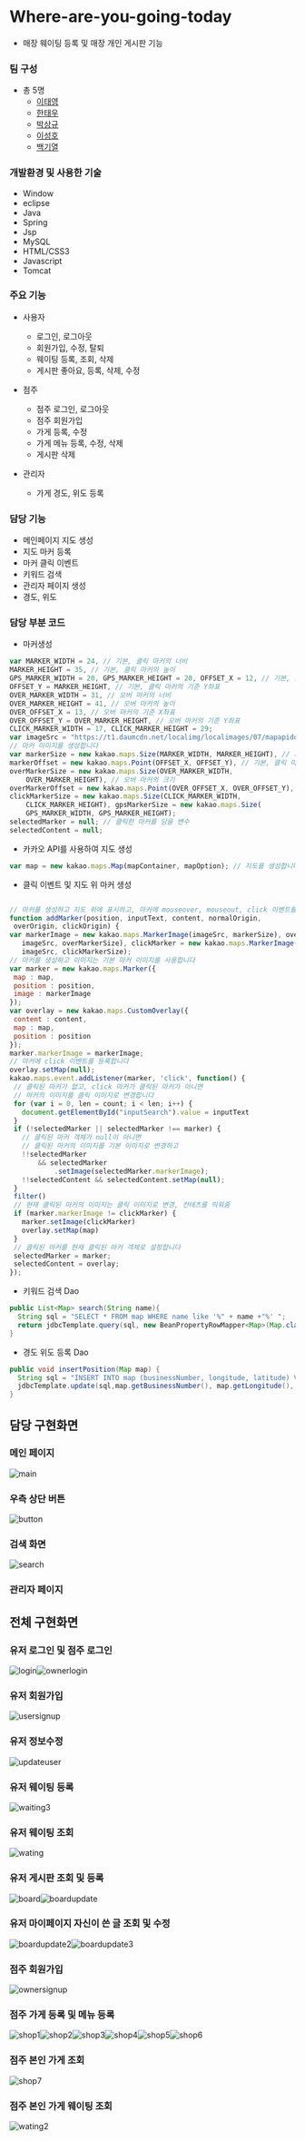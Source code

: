 # Where-are-you-going-today
* 매장 웨이팅 등록 및 매장 개인 게시판 기능

### 팀 구성
* 총 5명 
  * [이태영](https://github.com/leetaeyoung123) 
  * [한태우](https://github.com/workhan0918) 
  * [박상규](https://github.com/parkSangGyu98) 
  * [이성호](https://github.com/LeeSeongHo7984)
  * [백기열](https://github.com/BaekKiYeol)
  
### 개발환경 및 사용한 기술
* Window
* eclipse
* Java
* Spring
* Jsp
* MySQL
* HTML/CSS3
* Javascript
* Tomcat

### 주요 기능
* 사용자
  * 로그인, 로그아웃
  * 회원가입, 수정, 탈퇴
  * 웨이팅 등록, 조회, 삭제
  * 게시판 좋아요, 등록, 삭제, 수정
  
* 점주
  * 점주 로그인, 로그아웃
  * 점주 회원가입
  * 가게 등록, 수정
  * 가게 메뉴 등록, 수정, 삭제
  * 게시판 삭제
  
* 관리자
  * 가게 경도, 위도 등록
  
### 담당 기능
* 메인페이지 지도 생성
* 지도 마커 등록
* 마커 클릭 이벤트
* 키워드 검색
* 관리자 페이지 생성
* 경도, 위도

### 담당 부분 코드
* 마커생성
``` javascript
var MARKER_WIDTH = 24, // 기본, 클릭 마커의 너비
MARKER_HEIGHT = 35, // 기본, 클릭 마커의 높이
GPS_MARKER_WIDTH = 20, GPS_MARKER_HEIGHT = 20, OFFSET_X = 12, // 기본, 클릭 마커의 기준 X좌표
OFFSET_Y = MARKER_HEIGHT, // 기본, 클릭 마커의 기준 Y좌표
OVER_MARKER_WIDTH = 31, // 오버 마커의 너비
OVER_MARKER_HEIGHT = 41, // 오버 마커의 높이
OVER_OFFSET_X = 13, // 오버 마커의 기준 X좌표
OVER_OFFSET_Y = OVER_MARKER_HEIGHT, // 오버 마커의 기준 Y좌표
CLICK_MARKER_WIDTH = 17, CLICK_MARKER_HEIGHT = 29;
var imageSrc = "https://t1.daumcdn.net/localimg/localimages/07/mapapidoc/markerStar.png";
// 마커 이미지를 생성합니다    
var markerSize = new kakao.maps.Size(MARKER_WIDTH, MARKER_HEIGHT), // 기본, 클릭 마커의 크기
markerOffset = new kakao.maps.Point(OFFSET_X, OFFSET_Y), // 기본, 클릭 마커의 기준좌표
overMarkerSize = new kakao.maps.Size(OVER_MARKER_WIDTH,
    OVER_MARKER_HEIGHT), // 오버 마커의 크기
overMarkerOffset = new kakao.maps.Point(OVER_OFFSET_X, OVER_OFFSET_Y), // 오버 마커의 기준 좌표
clickMarkerSize = new kakao.maps.Size(CLICK_MARKER_WIDTH,
    CLICK_MARKER_HEIGHT), gpsMarkerSize = new kakao.maps.Size(
    GPS_MARKER_WIDTH, GPS_MARKER_HEIGHT);
selectedMarker = null; // 클릭한 마커를 담을 변수
selectedContent = null;
```

* 카카오 API를 사용하여 지도 생성
``` javascript
var map = new kakao.maps.Map(mapContainer, mapOption); // 지도를 생성합니다
```

* 클릭 이벤트 및 지도 위 마커 생성
 ``` javascript

// 마커를 생성하고 지도 위에 표시하고, 마커에 mouseover, mouseout, click 이벤트를 등록하는 함수입니다
function addMarker(position, inputText, content, normalOrigin,
  overOrigin, clickOrigin) {
var markerImage = new kakao.maps.MarkerImage(imageSrc, markerSize), overMarker = new kakao.maps.MarkerImage(
    imageSrc, overMarkerSize), clickMarker = new kakao.maps.MarkerImage(
    imageSrc, clickMarkerSize);
// 마커를 생성하고 이미지는 기본 마커 이미지를 사용합니다
var marker = new kakao.maps.Marker({
  map : map,
  position : position,
  image : markerImage
});
var overlay = new kakao.maps.CustomOverlay({
  content : content,
  map : map,
  position : position
});
marker.markerImage = markerImage;
// 마커에 click 이벤트를 등록합니다
overlay.setMap(null);
kakao.maps.event.addListener(marker, 'click', function() {
  // 클릭된 마커가 없고, click 마커가 클릭된 마커가 아니면
  // 마커의 이미지를 클릭 이미지로 변경합니다
  for (var i = 0, len = count; i < len; i++) {
    document.getElementById("inputSearch").value = inputText
  }
  if (!selectedMarker || selectedMarker !== marker) {
    // 클릭된 마커 객체가 null이 아니면
    // 클릭된 마커의 이미지를 기본 이미지로 변경하고
    !!selectedMarker
        && selectedMarker
            .setImage(selectedMarker.markerImage);
    !!selectedContent && selectedContent.setMap(null);
  }
  filter()
  // 현재 클릭된 마커의 이미지는 클릭 이미지로 변경, 컨테츠를 띄워줌
  if (marker.markerImage != clickMarker) {
    marker.setImage(clickMarker)
    overlay.setMap(map)
  }
  // 클릭된 마커를 현재 클릭된 마커 객체로 설정합니다
  selectedMarker = marker;
  selectedContent = overlay;
});
```

* 키워드 검색 Dao
``` java
public List<Map> search(String name){
  String sql = "SELECT * FROM map WHERE name like '%" + name +"%' ";
  return jdbcTemplate.query(sql, new BeanPropertyRowMapper<Map>(Map.class));
}
```

* 경도 위도 등록 Dao
``` java
public void insertPosition(Map map) {
  String sql = "INSERT INTO map (businessNumber, longitude, latitude) VALUES( ? ,? ,? )";
  jdbcTemplate.update(sql,map.getBusinessNumber(), map.getLongitude(), map.getLatitude());
}
```

## 담당 구현화면

### 메인 페이지
 
![main](https://user-images.githubusercontent.com/100547893/189853815-2d07bd7b-a037-43f2-bcd8-a1ce9c73662b.png)

### 우측 상단 버튼
  
![button](https://user-images.githubusercontent.com/100547893/189855097-b02f2648-cb2c-4f53-983b-61fede0da32f.png)

### 검색 화면

![search](https://user-images.githubusercontent.com/100547893/189856373-da80fd30-b1df-4675-b671-35f9ba2c003d.png)

### 관리자 페이지
  
## 전체 구현화면

### 유저 로그인 및 점주 로그인
  
![login](https://user-images.githubusercontent.com/100547893/189856515-29dc1253-b4cb-4cae-9742-8a8ad340ffe5.png)![ownerlogin](https://user-images.githubusercontent.com/100547893/189856584-ebcc205d-c39b-4435-9908-bbafcc1ea424.png)

### 유저 회원가입

![usersignup](https://user-images.githubusercontent.com/100547893/189857260-871cf7a8-f800-4e58-8458-db06ff3524a9.png)

### 유저 정보수정

![updateuser](https://user-images.githubusercontent.com/100547893/189857382-b22b8606-e207-4801-bd8b-0f03babf2620.png)

### 유저 웨이팅 등록

![waiting3](https://user-images.githubusercontent.com/100547893/189858036-f8e6c63c-0efc-4ef9-861b-4b12a6438973.png)

### 유저 웨이팅 조회

![wating](https://user-images.githubusercontent.com/100547893/189858200-11a9806c-9d28-4d89-8527-ebc3016c4475.png)

### 유저 게시판 조회 및 등록

![board](https://user-images.githubusercontent.com/100547893/189858393-e9526b5b-de93-4d8f-b838-4e668e35c053.png)![boardupdate](https://user-images.githubusercontent.com/100547893/189858426-2684ff72-4b64-40b9-be45-0a5b74b10e0d.png)

### 유저 마이페이지 자신이 쓴 글 조회 및 수정

![boardupdate2](https://user-images.githubusercontent.com/100547893/189858546-2d320cd9-f918-4d72-86ec-259146717490.png)![boardupdate3](https://user-images.githubusercontent.com/100547893/189858572-1f6c08d0-ff79-4582-a895-d2e351d87a3c.png)

### 점주 회원가입

![ownersignup](https://user-images.githubusercontent.com/100547893/189857451-83c45d61-b6a4-4cef-9696-6f4f58c0b2f8.png)


### 점주 가게 등록 및 메뉴 등록

![shop1](https://user-images.githubusercontent.com/100547893/189857534-2c683749-f29b-47c9-bc2b-288b8a81fd19.png)![shop2](https://user-images.githubusercontent.com/100547893/189857547-1e9f3746-d829-47ab-8ce5-84787107890e.png)![shop3](https://user-images.githubusercontent.com/100547893/189857647-38c88ed3-246d-409e-aa74-842f001b631d.png)![shop4](https://user-images.githubusercontent.com/100547893/189857695-223332d7-ef28-476a-a614-79ee3cf1f2fc.png)![shop5](https://user-images.githubusercontent.com/100547893/189857747-701d28b1-ab39-4f8f-81c2-8cf32be4e853.png)![shop6](https://user-images.githubusercontent.com/100547893/189857779-3a983a2f-c74b-4542-9837-561c643126ac.png)

### 점주 본인 가게 조회

![shop7](https://user-images.githubusercontent.com/100547893/189857888-02ecd51c-884d-4a0c-a858-6369f03a8bc9.png)

### 점주 본인 가게 웨이팅 조회

![wating2](https://user-images.githubusercontent.com/100547893/189858295-6d3e6820-1ec1-47bb-aae0-97a737576604.png)
